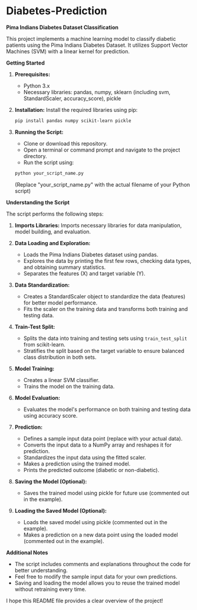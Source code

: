 # Diabetes-Prediction

**Pima Indians Diabetes Dataset Classification**

This project implements a machine learning model to classify diabetic patients using the Pima Indians Diabetes Dataset. It utilizes Support Vector Machines (SVM) with a linear kernel for prediction.

**Getting Started**

1. **Prerequisites:**
   - Python 3.x
   - Necessary libraries: pandas, numpy, sklearn (including svm, StandardScaler, accuracy_score), pickle

2. **Installation:**
   Install the required libraries using pip:
   ```bash
   pip install pandas numpy scikit-learn pickle
   ```

3. **Running the Script:**
   - Clone or download this repository.
   - Open a terminal or command prompt and navigate to the project directory.
   - Run the script using:
   ```bash
   python your_script_name.py
   ```
   (Replace "your_script_name.py" with the actual filename of your Python script)

**Understanding the Script**

The script performs the following steps:

1. **Imports Libraries:** Imports necessary libraries for data manipulation, model building, and evaluation.

2. **Data Loading and Exploration:**
   - Loads the Pima Indians Diabetes dataset using pandas.
   - Explores the data by printing the first few rows, checking data types, and obtaining summary statistics.
   - Separates the features (X) and target variable (Y).

3. **Data Standardization:**
   - Creates a StandardScaler object to standardize the data (features) for better model performance.
   - Fits the scaler on the training data and transforms both training and testing data.

4. **Train-Test Split:**
   - Splits the data into training and testing sets using `train_test_split` from scikit-learn.
   - Stratifies the split based on the target variable to ensure balanced class distribution in both sets.

5. **Model Training:**
   - Creates a linear SVM classifier.
   - Trains the model on the training data.

6. **Model Evaluation:**
   - Evaluates the model's performance on both training and testing data using accuracy score.

7. **Prediction:**
   - Defines a sample input data point (replace with your actual data).
   - Converts the input data to a NumPy array and reshapes it for prediction.
   - Standardizes the input data using the fitted scaler.
   - Makes a prediction using the trained model.
   - Prints the predicted outcome (diabetic or non-diabetic).

8. **Saving the Model (Optional):**
   - Saves the trained model using pickle for future use (commented out in the example).

9. **Loading the Saved Model (Optional):**
   - Loads the saved model using pickle (commented out in the example).
   - Makes a prediction on a new data point using the loaded model (commented out in the example).

**Additional Notes**

- The script includes comments and explanations throughout the code for better understanding.
- Feel free to modify the sample input data for your own predictions.
- Saving and loading the model allows you to reuse the trained model without retraining every time.

I hope this README file provides a clear overview of the project!
